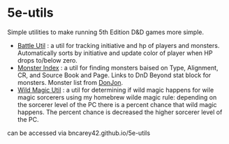 # 5e-utils

Simple utilities to make running 5th Edition D&D games more simple.

* [Battle Util](./battle-tracker) : a util for tracking initiative and hp of players and monsters. Automatically sorts by initiative and update color of player when HP drops to/below zero.
* [Monster Index](./monster-index) : a util for finding monsters baised on Type, Alignment, CR, and Source Book and Page. Links to DnD Beyond stat block for monsters. Monster list from [DonJon](https://donjon.bin.sh/).
* [Wild Magic Util](./wild-magic) : a util for determining if wild magic happens for wile magic sorcerers using my homebrew wilde magic rule: depending on the sorcerer level of the PC there is a percent chance that wild magic happens. The percent chance is decreased the higher sorcerer level of the PC.

can be accessed via bncarey42.github.io/5e-utils
